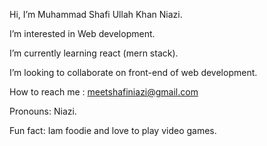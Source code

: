 Hi, I’m Muhammad Shafi Ullah Khan Niazi.

I’m interested in Web development.

I’m currently learning react (mern stack).

I’m looking to collaborate on front-end of web development.

How to reach me : meetshafiniazi@gmail.com

Pronouns: Niazi.

Fun fact: Iam foodie and love to play video games.

<!---
meetshafiniazi/meetshafiniazi is a ✨ special ✨ repository because its `README.md` (this file) appears on your GitHub profile.
You can click the Preview link to take a look at your changes.
--->
